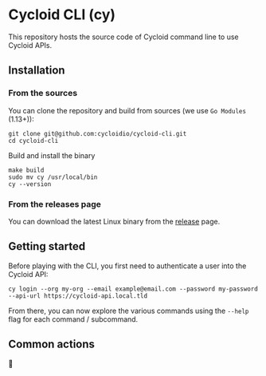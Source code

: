 # Cycloid CLI (cy)

This repository hosts the source code of Cycloid command line to use Cycloid APIs.

## Installation

### From the sources

You can clone the repository and build from sources (we use `Go Modules` (1.13+)):

```shell
git clone git@github.com:cycloidio/cycloid-cli.git
cd cycloid-cli
```

Build and install the binary

```
make build
sudo mv cy /usr/local/bin
cy --version
```

### From the releases page

You can download the latest Linux binary from the [release](https://github.com/cycloidio/cycloid-cli/releases) page.

## Getting started

Before playing with the CLI, you first need to authenticate a user into the Cycloid API:

```
cy login --org my-org --email example@email.com --password my-password --api-url https://cycloid-api.local.tld
```

From there, you can now explore the various commands using the `--help` flag for each command / subcommand.

## Common actions

:construction:
<!-- This is where we could add some useful examples: create a user, etc. -->
